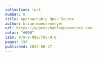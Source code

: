 ```yaml
---
collection: lost
number: 0
title: Approachable Open Source
author: brian-muenzenmeyer
url: https://approachableopensource.com
color: "#000"
isbn: 979-8-9907798-0-8
pages: 190
published: 2024-08-27
---
```

